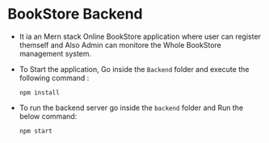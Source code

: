 # BookStore Backend
- It ia an Mern stack Online BookStore application where user can register themself and Also Admin can monitore the Whole BookStore management system.
- To Start the application, Go inside the `Backend` folder and execute the following command : 

  ```
  npm install
  
  ```
- To run the backend server go inside the `backend` folder and Run the below command:

  ```
  npm start

  ```

